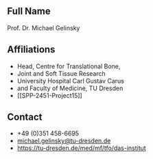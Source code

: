 ## Full Name
Prof. Dr. Michael Gelinsky

## Affiliations
- Head, Centre for Translational Bone,
- Joint and Soft Tissue Research
- University Hospital Carl Gustav Carus
- and Faculty of Medicine, TU Dresden
- [[SPP-2451-Project15]]
## Contact
- +49 (0)351 458-6695
- michael.gelinsky@tu-dresden.de
- https://tu-dresden.de/med/mf/tfo/das-institut
